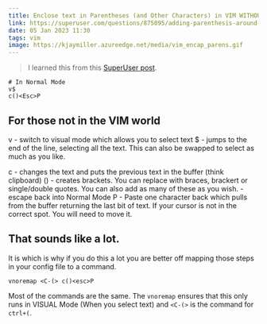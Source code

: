 ```yaml
---
title: Enclose text in Parentheses (and Other Characters) in VIM WITHOUT PLUGINS
link: https://superuser.com/questions/875095/adding-parenthesis-around-highlighted-text-in-vim
date: 05 Jan 2023 11:30
tags: vim 
image: https://kjaymiller.azureedge.net/media/vim_encap_parens.gif
---
```


> I learned this from this [SuperUser post].


```vim
# In Normal Mode
v$
c()<Esc>P
```

## For those not in the VIM world

v - switch to visual mode which allows you to select text
$ - jumps to the end of the line, selecting all the text. This can also be swapped to select as much as you like.

c - changes the text and puts the previous text in the buffer (think clipboard)
() - creates brackets. You can replace with braces, brackert or single/double quotes. You can also add as many of these as you wish.
<Esc> - escape back into Normal Mode
P - Paste one character back which pulls from the buffer returning the last bit of text. If your cursor is not in the correct spot. You will need to move it.

## That sounds like a lot.

It is which is why if you do this a lot you are better off mapping those steps in your config file to a command. 

```vim
vnoremap <C-(> c()<esc>P
```

Most of the commands are the same. The `vnoremap` ensures that this only runs in VISUAL Mode (When you select text) and `<C-(>` is the command for `ctrl+(`.


[SuperUser post]: https://superuser.com/questions/875095/adding-parenthesis-around-highlighted-text-in-vim